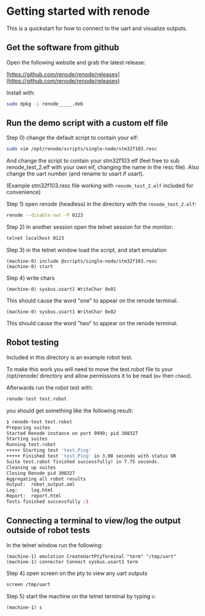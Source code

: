 # Getting started with renode

This is a quickstart for how to connect to the uart and visualize outputs.


## Get the software from github

Open the following website and grab the latest release:

[https://github.com/renode/renode/releases](https://github.com/renode/renode/releases)

Install with:

```bash
sudo dpkg -i renode_____.deb
```

## Run the demo script with a custom elf file

Step 0) change the default script to contain your elf:

```bash
sudo vim /opt/renode/scripts/single-node/stm32f103.resc
```

And change the script to contain your stm32f103 elf (feel free to sub
renode_test_2.elf with your own elf, changing the name in the resc file).
Also change the uart number (and rename to usart if usart).

(Example stm32f103.resc file working with `renode_test_2.elf` included for convenience)

Step 1) open renode (headless) in the directory with the `renode_test_2.elf`:

```bash
renode --disable-xwt -P 0123
```

Step 2) In another session open the telnet session for the monitor:

```bash
telnet localhost 0123
```


Step 3) in the telnet window load the script, and start emulation

```
(machine-0) include @scripts/single-node/stm32f103.resc
(machine-0) start
```

Step 4) write chars

```
(machine-0) sysbus.usart1 WriteChar 0x01
```
This should cause the word "one" to appear on the renode terminal.

```
(machine-0) sysbus.usart1 WriteChar 0x02
```
This should cause the word "two" to appear on the renode terminal.


## Robot testing

Included in this directory is an example robot test.

To make this work you will need to move the test.robot file to your /opt/renode/
directory and allow permissions it to be read (`mv` then `chmod`).

Afterwards run the robot test with:

```bash
renode-test test.robot
```


you should get something like the following result:
```bash
❯ renode-test test.robot
Preparing suites
Started Renode instance on port 9999; pid 308327
Starting suites
Running test.robot
+++++ Starting test 'test.Ping'
+++++ Finished test 'test.Ping' in 3.08 seconds with status OK
Suite test.robot finished successfully! in 7.75 seconds.
Cleaning up suites
Closing Renode pid 308327
Aggregating all robot results
Output:  robot_output.xml
Log:     log.html
Report:  report.html
Tests finished successfully :)
```

## Connecting a terminal to view/log the output outside of robot tests

In the telnet window run the following:

```renode
(machine-1) emulation CreateUartPtyTerminal "term" "/tmp/uart"
(machine-1) connector Connect sysbus.usart1 term
```

Step 4) open screen on the pty to view any uart outputs

```bash
screen /tmp/uart
```

Step 5) start the machine on the telnet terminal by typing `s`:

```renode
(machine-1) s
```

